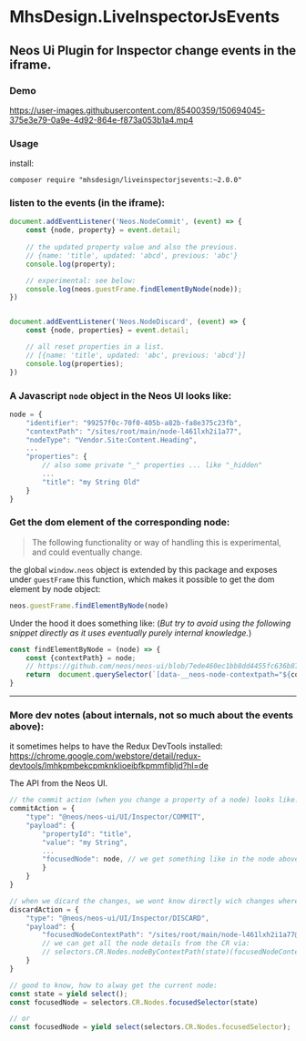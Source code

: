 # MhsDesign.LiveInspectorJsEvents

## Neos Ui Plugin for Inspector change events in the iframe.

### Demo 
https://user-images.githubusercontent.com/85400359/150694045-375e3e79-0a9e-4d92-864e-f873a053b1a4.mp4

### Usage

install:
```
composer require "mhsdesign/liveinspectorjsevents:~2.0.0"
```

### listen to the events (in the iframe):

```js
document.addEventListener('Neos.NodeCommit', (event) => {
    const {node, property} = event.detail;
    
    // the updated property value and also the previous.
    // {name: 'title', updated: 'abcd', previous: 'abc'}
    console.log(property);

    // experimental: see below:
    console.log(neos.guestFrame.findElementByNode(node));
})


document.addEventListener('Neos.NodeDiscard', (event) => {
    const {node, properties} = event.detail;

    // all reset properties in a list.
    // [{name: 'title', updated: 'abc', previous: 'abcd'}]
    console.log(properties);
})
```

### A Javascript `node` object in the Neos UI looks like:
```js
node = {
    "identifier": "99257f0c-70f0-405b-a82b-fa8e375c23fb",
    "contextPath": "/sites/root/main/node-l461lxh2i1a77",
    "nodeType": "Vendor.Site:Content.Heading",
    ...
    "properties": {
        // also some private "_" properties ... like "_hidden"
        ...
        "title": "my String Old"
    }
}
```

### Get the dom element of the corresponding node:

> The following functionality or way of handling this is experimental, and could eventually change.

the global `window.neos` object is extended by this package and exposes under `guestFrame` this function, which makes it possible to get the dom element by node object:
```js
neos.guestFrame.findElementByNode(node)
```


Under the hood it does something like:
(*But try to avoid using the following snippet directly as it uses eventually purely internal knowledge.*)

```js
const findElementByNode = (node) => {
    const {contextPath} = node;
    // https://github.com/neos/neos-ui/blob/7ede460ec1bb8dd4455fc636b875c137d112e89d/packages/neos-ui-guest-frame/src/dom.js#L76
    return  document.querySelector(`[data-__neos-node-contextpath="${contextPath}"]`);
}
```

--------

### More dev notes (about internals, not so much about the events above):

it sometimes helps to have the Redux DevTools installed:
https://chrome.google.com/webstore/detail/redux-devtools/lmhkpmbekcpmknklioeibfkpmmfibljd?hl=de

The API from the Neos UI.

```js
// the commit action (when you change a property of a node) looks like:
commitAction = {
    "type": "@neos/neos-ui/UI/Inspector/COMMIT",
    "payload": {
        "propertyId": "title",
        "value": "my String",
        ...
        "focusedNode": node, // we get something like in the node above
        }
    }
}

// when we dicard the changes, we wont know directly wich changes where made before.
discardAction = {
    "type": "@neos/neos-ui/UI/Inspector/DISCARD",
    "payload": {
        "focusedNodeContextPath": "/sites/root/main/node-l461lxh2i1a77@user-mhs"
        // we can get all the node details from the CR via:
        // selectors.CR.Nodes.nodeByContextPath(state)(focusedNodeContextPath)
    }
}

// good to know, how to alway get the current node:
const state = yield select();
const focusedNode = selectors.CR.Nodes.focusedSelector(state)

// or
const focusedNode = yield select(selectors.CR.Nodes.focusedSelector);

```

